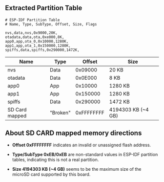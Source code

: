 ## Extracted Partition Table

#### 

```csv
# ESP-IDF Partition Table
# Name, Type, SubType, Offset, Size, Flags

nvs,data,nvs,0x9000,20K,
otadata,data,ota,0xe000,8K,
app0,app,ota_0,0x10000,1280K,
app1,app,ota_1,0x150000,1280K,
spiffs,data,spiffs,0x290000,1472K,

```

| Name           | Type     | Offset     | Size               |
| -------------- | -------- | ---------- | ------------------ |
| nvs            | Data     | 0x09000    | 20 KB              |
| otadata        | Data     | 0x0E000    | 8 KB               |
| app0           | App      | 0x10000    | 1280 KB            |
| app1           | App      | 0x150000   | 1280 KB            |
| spiffs         | Data     | 0x290000   | 1472 KB            |
| SD Card mapped | "Broken" | 0xFFFFFFFF | 4194303 KB (~4 GB) |

## About SD CARD mapped memory directions

- **Offset 0xFFFFFFFF** indicates an invalid or unassigned flash address.

- **Type/SubType 0xEB/0xEB** are non-standard values in ESP-IDF partition tables, indicating this is not a real partition.

- **Size 4194303 KB (~4 GB)** seems to be the maximum size of the microSD card supported by this board.
  
  


